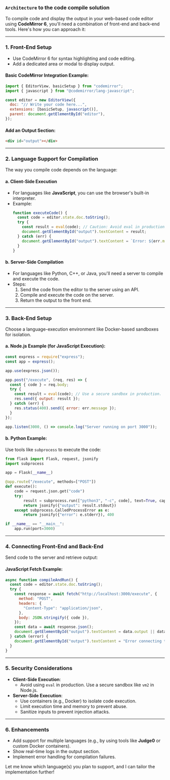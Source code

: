 ###  `Architecture` to the code compile solution
To compile code and display the output in your web-based code editor using **CodeMirror 6**, you'll need a combination of front-end and back-end tools. Here's how you can approach it:

---

### **1. Front-End Setup**
- Use CodeMirror 6 for syntax highlighting and code editing.
- Add a dedicated area or modal to display output.

#### **Basic CodeMirror Integration Example**:
```javascript
import { EditorView, basicSetup } from "codemirror";
import { javascript } from "@codemirror/lang-javascript";

const editor = new EditorView({
  doc: "// Write your code here...",
  extensions: [basicSetup, javascript()],
  parent: document.getElementById("editor"),
});
```

#### **Add an Output Section**:
```html
<div id="output"></div>
```

---

### **2. Language Support for Compilation**
The way you compile code depends on the language:

#### **a. Client-Side Execution**
- For languages like **JavaScript**, you can use the browser's built-in interpreter.
- Example:
  ```javascript
  function executeCode() {
    const code = editor.state.doc.toString();
    try {
      const result = eval(code); // Caution: Avoid eval in production.
      document.getElementById("output").textContent = result;
    } catch (err) {
      document.getElementById("output").textContent = `Error: ${err.message}`;
    }
  }
  ```

#### **b. Server-Side Compilation**
- For languages like Python, C++, or Java, you'll need a server to compile and execute the code.
- Steps:
  1. Send the code from the editor to the server using an API.
  2. Compile and execute the code on the server.
  3. Return the output to the front end.

---

### **3. Back-End Setup**
Choose a language-execution environment like Docker-based sandboxes for isolation.

#### **a. Node.js Example (for JavaScript Execution)**:
```javascript
const express = require("express");
const app = express();

app.use(express.json());

app.post("/execute", (req, res) => {
  const { code } = req.body;
  try {
    const result = eval(code); // Use a secure sandbox in production.
    res.send({ output: result });
  } catch (err) {
    res.status(400).send({ error: err.message });
  }
});

app.listen(3000, () => console.log("Server running on port 3000"));
```

#### **b. Python Example**:
Use tools like `subprocess` to execute the code:
```python
from flask import Flask, request, jsonify
import subprocess

app = Flask(__name__)

@app.route("/execute", methods=["POST"])
def execute():
    code = request.json.get("code")
    try:
        result = subprocess.run(["python3", "-c", code], text=True, capture_output=True, check=True)
        return jsonify({"output": result.stdout})
    except subprocess.CalledProcessError as e:
        return jsonify({"error": e.stderr}), 400

if __name__ == "__main__":
    app.run(port=3000)
```

---

### **4. Connecting Front-End and Back-End**
Send code to the server and retrieve output:

#### **JavaScript Fetch Example**:
```javascript
async function compileAndRun() {
  const code = editor.state.doc.toString();
  try {
    const response = await fetch("http://localhost:3000/execute", {
      method: "POST",
      headers: {
        "Content-Type": "application/json",
      },
      body: JSON.stringify({ code }),
    });
    const data = await response.json();
    document.getElementById("output").textContent = data.output || data.error;
  } catch (error) {
    document.getElementById("output").textContent = "Error connecting to server.";
  }
}
```

---

### **5. Security Considerations**
- **Client-Side Execution**:
  - Avoid using `eval` in production. Use a secure sandbox like `vm2` in Node.js.
- **Server-Side Execution**:
  - Use containers (e.g., Docker) to isolate code execution.
  - Limit execution time and memory to prevent abuse.
  - Sanitize inputs to prevent injection attacks.

---

### **6. Enhancements**
- Add support for multiple languages (e.g., by using tools like **Judge0** or custom Docker containers).
- Show real-time logs in the output section.
- Implement error handling for compilation failures.

Let me know which language(s) you plan to support, and I can tailor the implementation further!
